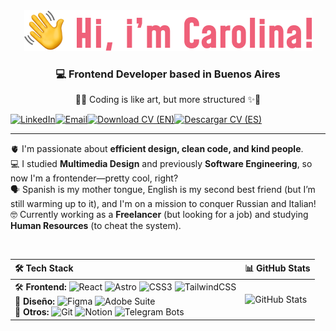 <div align="center">
  <img src="https://github.com/CarooSilvestri/CarooSilvestri/raw/main/presentation.png" alt="cover" />
</div>

<b>
  <h3 align="center">
    💻 Frontend Developer based in Buenos Aires 
  </h3>
</b>

<p align="center">
  🌸✨ Coding is like art, but more structured ✨🌸
</p>

[![LinkedIn](https://img.shields.io/badge/LinkedIn-0A66C2?style=for-the-badge&logo=linkedin&logoColor=white)](https://www.linkedin.com/in/caroo-silvestri/)[![Email](https://img.shields.io/badge/Email-D14836?style=for-the-badge&logo=gmail&logoColor=white)](mailto:mcsilvestri19@gmail.com)[![Download CV (EN)](https://img.shields.io/badge/Download%20CV%20(EN)-EF6079?style=for-the-badge&logo=download&logoColor=white)](https://github.com/CarooSilvestri/CarooSilvestri/blob/main/CV%20-%20Silvestri%20(EV).pdf)[![Descargar CV (ES)](https://img.shields.io/badge/Descargar%20CV%20(ES)-785FA5?style=for-the-badge&logo=download&logoColor=white)](https://github.com/CarooSilvestri/CarooSilvestri/blob/main/CV%20-%20Silvestri%20(SV).pdf)


---

🫀 I'm passionate about **efficient design, clean code, and kind people**.  
💻 I studied **Multimedia Design** and previously **Software Engineering**, so now I'm a frontender—pretty cool, right? <br />
🗣️ Spanish is my mother tongue, English is my second best friend (but I’m still warming up to it), and I'm on a mission to conquer Russian and Italian! <br/>
🤓 Currently working as a **Freelancer** (but looking for a job) and studying **Human Resources** (to cheat the system). 

<br />

<table align="center">
  <thead>
    <tr>
      <th align="left">🛠️ <strong>Tech Stack</strong></th>
      <th align="left"">📊 <strong>GitHub Stats</strong></th>
    </tr>
  </thead>
  <tr>
    <td> 
      🛠️ <strong>Frontend:</strong> 
      <img src="https://img.shields.io/badge/React-20232A?style=for-the-badge&logo=react&logoColor=61DAFB" alt="React" />
      <img src="https://img.shields.io/badge/Astro-FF5D01?style=for-the-badge&logo=astro&logoColor=white" alt="Astro" />
      <img src="https://img.shields.io/badge/CSS3-1572B6?style=for-the-badge&logo=css3&logoColor=white" alt="CSS3" />
      <img src="https://img.shields.io/badge/TailwindCSS-38B2AC?style=for-the-badge&logo=tailwind-css&logoColor=white" alt="TailwindCSS" />
      <br />
      🎨 <strong>Diseño:</strong> 
      <img src="https://img.shields.io/badge/Figma-F24E1E?style=for-the-badge&logo=figma&logoColor=white" alt="Figma" />
      <img src="https://img.shields.io/badge/Adobe%20Suite-FF0000?style=for-the-badge&logo=adobe&logoColor=white" alt="Adobe Suite" />
      <br />
      📌 <strong>Otros:</strong> 
      <img src="https://img.shields.io/badge/Git-F05032?style=for-the-badge&logo=git&logoColor=white" alt="Git" />
      <img src="https://img.shields.io/badge/Notion-000000?style=for-the-badge&logo=notion&logoColor=white" alt="Notion" />
      <img src="https://img.shields.io/badge/Telegram%20Bots-26A5E4?style=for-the-badge&logo=telegram&logoColor=white" alt="Telegram Bots" />
    </td>
    <td align="left">
      <img src="https://github-readme-stats.vercel.app/api/top-langs/?username=CarooSilvestri&layout=compact" alt="GitHub Stats" />
    </td>
  </tr>
</table>
<br />


